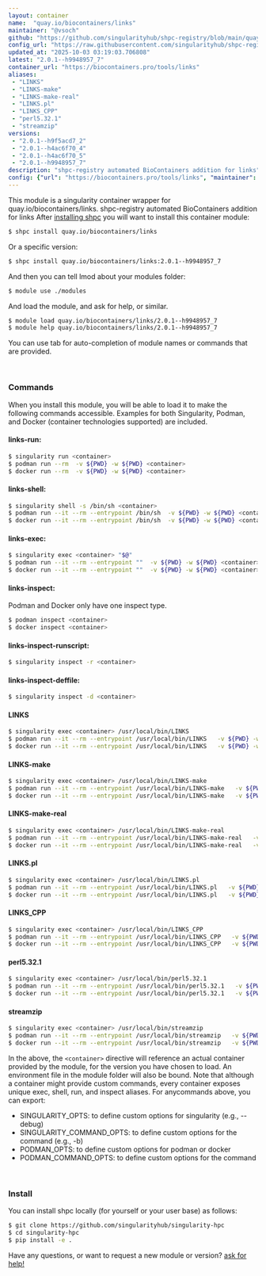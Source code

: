 ```yaml
---
layout: container
name:  "quay.io/biocontainers/links"
maintainer: "@vsoch"
github: "https://github.com/singularityhub/shpc-registry/blob/main/quay.io/biocontainers/links/container.yaml"
config_url: "https://raw.githubusercontent.com/singularityhub/shpc-registry/main/quay.io/biocontainers/links/container.yaml"
updated_at: "2025-10-03 03:19:03.706808"
latest: "2.0.1--h9948957_7"
container_url: "https://biocontainers.pro/tools/links"
aliases:
 - "LINKS"
 - "LINKS-make"
 - "LINKS-make-real"
 - "LINKS.pl"
 - "LINKS_CPP"
 - "perl5.32.1"
 - "streamzip"
versions:
 - "2.0.1--h9f5acd7_2"
 - "2.0.1--h4ac6f70_4"
 - "2.0.1--h4ac6f70_5"
 - "2.0.1--h9948957_7"
description: "shpc-registry automated BioContainers addition for links"
config: {"url": "https://biocontainers.pro/tools/links", "maintainer": "@vsoch", "description": "shpc-registry automated BioContainers addition for links", "latest": {"2.0.1--h9948957_7": "sha256:10ba30c8f79cc2f678bb3ca5baf9cd7bf5d8ba28cd9d18649f1cb1fbaa654bbb"}, "tags": {"2.0.1--h9f5acd7_2": "sha256:c8f95e2f3235a4b8bbaf8faa9c4533a9f7eb0f19c444cea01aabb75a10ec1c8f", "2.0.1--h4ac6f70_4": "sha256:934bad8ce0ecfbc443919dddf98d5e4117ea34ca8f9ffbfb2acd29b9c79360f3", "2.0.1--h4ac6f70_5": "sha256:9028435481e831877d1eb08e928244983e85d2ed9c1d97c59300c447582bae7b", "2.0.1--h9948957_7": "sha256:10ba30c8f79cc2f678bb3ca5baf9cd7bf5d8ba28cd9d18649f1cb1fbaa654bbb"}, "docker": "quay.io/biocontainers/links", "aliases": {"LINKS": "/usr/local/bin/LINKS", "LINKS-make": "/usr/local/bin/LINKS-make", "LINKS-make-real": "/usr/local/bin/LINKS-make-real", "LINKS.pl": "/usr/local/bin/LINKS.pl", "LINKS_CPP": "/usr/local/bin/LINKS_CPP", "perl5.32.1": "/usr/local/bin/perl5.32.1", "streamzip": "/usr/local/bin/streamzip"}}
---
```


This module is a singularity container wrapper for quay.io/biocontainers/links.
shpc-registry automated BioContainers addition for links
After [installing shpc](#install) you will want to install this container module:


```bash
$ shpc install quay.io/biocontainers/links
```

Or a specific version:

```bash
$ shpc install quay.io/biocontainers/links:2.0.1--h9948957_7
```

And then you can tell lmod about your modules folder:

```bash
$ module use ./modules
```

And load the module, and ask for help, or similar.

```bash
$ module load quay.io/biocontainers/links/2.0.1--h9948957_7
$ module help quay.io/biocontainers/links/2.0.1--h9948957_7
```

You can use tab for auto-completion of module names or commands that are provided.

<br>

### Commands

When you install this module, you will be able to load it to make the following commands accessible.
Examples for both Singularity, Podman, and Docker (container technologies supported) are included.

#### links-run:

```bash
$ singularity run <container>
$ podman run --rm  -v ${PWD} -w ${PWD} <container>
$ docker run --rm  -v ${PWD} -w ${PWD} <container>
```

#### links-shell:

```bash
$ singularity shell -s /bin/sh <container>
$ podman run --it --rm --entrypoint /bin/sh  -v ${PWD} -w ${PWD} <container>
$ docker run --it --rm --entrypoint /bin/sh  -v ${PWD} -w ${PWD} <container>
```

#### links-exec:

```bash
$ singularity exec <container> "$@"
$ podman run --it --rm --entrypoint ""  -v ${PWD} -w ${PWD} <container> "$@"
$ docker run --it --rm --entrypoint ""  -v ${PWD} -w ${PWD} <container> "$@"
```

#### links-inspect:

Podman and Docker only have one inspect type.

```bash
$ podman inspect <container>
$ docker inspect <container>
```

#### links-inspect-runscript:

```bash
$ singularity inspect -r <container>
```

#### links-inspect-deffile:

```bash
$ singularity inspect -d <container>
```


#### LINKS

```bash
$ singularity exec <container> /usr/local/bin/LINKS
$ podman run --it --rm --entrypoint /usr/local/bin/LINKS   -v ${PWD} -w ${PWD} <container> -c " $@"
$ docker run --it --rm --entrypoint /usr/local/bin/LINKS   -v ${PWD} -w ${PWD} <container> -c " $@"
```


#### LINKS-make

```bash
$ singularity exec <container> /usr/local/bin/LINKS-make
$ podman run --it --rm --entrypoint /usr/local/bin/LINKS-make   -v ${PWD} -w ${PWD} <container> -c " $@"
$ docker run --it --rm --entrypoint /usr/local/bin/LINKS-make   -v ${PWD} -w ${PWD} <container> -c " $@"
```


#### LINKS-make-real

```bash
$ singularity exec <container> /usr/local/bin/LINKS-make-real
$ podman run --it --rm --entrypoint /usr/local/bin/LINKS-make-real   -v ${PWD} -w ${PWD} <container> -c " $@"
$ docker run --it --rm --entrypoint /usr/local/bin/LINKS-make-real   -v ${PWD} -w ${PWD} <container> -c " $@"
```


#### LINKS.pl

```bash
$ singularity exec <container> /usr/local/bin/LINKS.pl
$ podman run --it --rm --entrypoint /usr/local/bin/LINKS.pl   -v ${PWD} -w ${PWD} <container> -c " $@"
$ docker run --it --rm --entrypoint /usr/local/bin/LINKS.pl   -v ${PWD} -w ${PWD} <container> -c " $@"
```


#### LINKS_CPP

```bash
$ singularity exec <container> /usr/local/bin/LINKS_CPP
$ podman run --it --rm --entrypoint /usr/local/bin/LINKS_CPP   -v ${PWD} -w ${PWD} <container> -c " $@"
$ docker run --it --rm --entrypoint /usr/local/bin/LINKS_CPP   -v ${PWD} -w ${PWD} <container> -c " $@"
```


#### perl5.32.1

```bash
$ singularity exec <container> /usr/local/bin/perl5.32.1
$ podman run --it --rm --entrypoint /usr/local/bin/perl5.32.1   -v ${PWD} -w ${PWD} <container> -c " $@"
$ docker run --it --rm --entrypoint /usr/local/bin/perl5.32.1   -v ${PWD} -w ${PWD} <container> -c " $@"
```


#### streamzip

```bash
$ singularity exec <container> /usr/local/bin/streamzip
$ podman run --it --rm --entrypoint /usr/local/bin/streamzip   -v ${PWD} -w ${PWD} <container> -c " $@"
$ docker run --it --rm --entrypoint /usr/local/bin/streamzip   -v ${PWD} -w ${PWD} <container> -c " $@"
```



In the above, the `<container>` directive will reference an actual container provided
by the module, for the version you have chosen to load. An environment file in the
module folder will also be bound. Note that although a container
might provide custom commands, every container exposes unique exec, shell, run, and
inspect aliases. For anycommands above, you can export:

 - SINGULARITY_OPTS: to define custom options for singularity (e.g., --debug)
 - SINGULARITY_COMMAND_OPTS: to define custom options for the command (e.g., -b)
 - PODMAN_OPTS: to define custom options for podman or docker
 - PODMAN_COMMAND_OPTS: to define custom options for the command

<br>

### Install

You can install shpc locally (for yourself or your user base) as follows:

```bash
$ git clone https://github.com/singularityhub/singularity-hpc
$ cd singularity-hpc
$ pip install -e .
```

Have any questions, or want to request a new module or version? [ask for help!](https://github.com/singularityhub/singularity-hpc/issues)